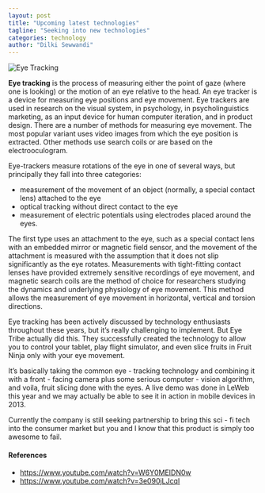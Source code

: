 ```yaml
---
layout: post
title: "Upcoming latest technologies"
tagline: "Seeking into new technologies"
categories: technology
author: "Dilki Sewwandi"
---
```

 ![Eye Tracking](https://github.com/aviorsys/aviorsys.github.io/raw/master/images/eye-tracking.png)

**Eye tracking** is the process of measuring either the point of gaze (where one is looking) or the motion of an eye relative to the head. An eye tracker is a device for measuring eye positions and eye movement. Eye trackers are used in research on the visual system, in psychology, in  psycholinguistics marketing, as an input device for human computer iteration, and in product design. There are a number of methods for measuring eye movement.  The most popular variant uses video images from which the eye position is extracted. Other methods use search coils or are based on the electrooculogram.

Eye-trackers measure rotations of the eye in one of several ways, but principally they fall into three categories: 
* measurement of the movement of an object (normally, a special contact lens) attached to the eye
* optical tracking without direct contact to the eye 
* measurement of electric potentials using electrodes placed around the eyes.

The first type uses an attachment to the eye, such as a special contact lens with an embedded mirror or magnetic field sensor, and the movement of the attachment is measured with the assumption that it does not slip significantly as the eye rotates. Measurements with tight-fitting contact lenses have provided extremely sensitive recordings of eye movement, and magnetic search coils are the method of choice for researchers studying the dynamics and underlying physiology of eye movement. This method allows the measurement of eye movement in horizontal, vertical and torsion directions.

Eye tracking has been actively discussed by technology enthusiasts throughout these years, but it’s really challenging to implement. But Eye Tribe actually did this. They successfully created the technology to allow you to control your tablet, play flight simulator, and even slice fruits in Fruit Ninja only with your eye movement. 

It’s basically taking the common eye - tracking technology and combining it with a front - facing camera plus some serious computer - vision algorithm, and voila, fruit slicing done with the eyes. A live demo was done in LeWeb this year and we may actually be able to see it in action in mobile devices in 2013.

Currently the company is still seeking partnership to bring this sci - fi tech into the consumer market but you and I know that this product is simply too awesome to fail.

#### References
* <https://www.youtube.com/watch?v=W6Y0MEIDN0w>
* <https://www.youtube.com/watch?v=3e090jLJcqI>
